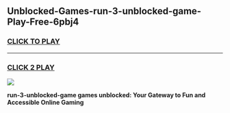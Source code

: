 
## Unblocked-Games-run-3-unblocked-game-Play-Free-6pbj4
<h3>
<a href="https://premium76.site?title=run-3-unblocked-game&ref=18A1">CLICK TO PLAY</a></h3>
<hr>

<h3>
<a href="https://premium76.site?title=run-3-unblocked-game&ref=18A1">CLICK 2 PLAY</a>
  
</h3>

<a href="https://premium76.site?title=run-3-unblocked-game&ref=18A1"><img src="https://clearcache.store/games.png"></a>


**run-3-unblocked-game games unblocked: Your Gateway to Fun and Accessible Online Gaming**
